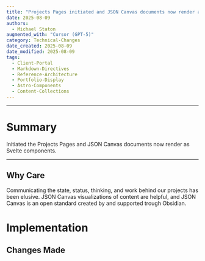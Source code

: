 ```yaml
---
title: "Projects Pages initiated and JSON Canvas documents now render as Svelte components"
date: 2025-08-09
authors:
  - Michael Staton
augmented_with: "Cursor (GPT-5)"
category: Technical-Changes
date_created: 2025-08-09
date_modified: 2025-08-09
tags:
  - Client-Portal
  - Markdown-Directives
  - Reference-Architecture
  - Portfolio-Display
  - Astro-Components
  - Content-Collections
---
```


***

# Summary

Initiated the Projects Pages and JSON Canvas documents now render as Svelte components.

***

## Why Care

Communicating the state, status, thinking, and work behind our projects has been elusive.  JSON Canvas visualizations of content are helpful, and JSON Canvas is an open standard created by and supported trough Obsidian. 

# Implementation

## Changes Made
